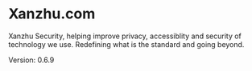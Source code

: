 # Xanzhu.com

Xanzhu Security, helping improve privacy, accessiblity and security of
technology we use. Redefining what is the standard and going beyond.

Version: 0.6.9
